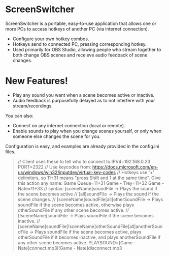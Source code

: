 # ScreenSwitcher

ScreenSwitcher is a portable, easy-to-use application that allows one or more PCs to access hotkeys of another PC (via internet connection).

  - Configure your own hotkey combos.
  - Hotkeys send to connected PC, pressing corresponding hotkey.
  - Used primarily for OBS Studio, allowing people who stream together to both change OBS scenes and receieve audio feedback of scene changes.

# New Features!

  - Play any sound you want when a scene becomes active or inactive.
  - Audio feedback is purposefully delayed as to not interfere with your stream/recordings.


You can also:
  - Connect on any internet connection (local or remote).
  - Enable sounds to play when you change scenes yourself, or only when someone else changes the scene for you.

Configuration is easy, and examples are already provided in the config.ini files.

> // Client uses these to tell who to connect to
> IPV4=192.168.0.23
> PORT=2322
> // Use keycodes from: https://docs.microsoft.com/en-us/windows/win32/inputdev/virtual-key-codes
> // Hotkeys use '+' delimiters, so 11+31 means "press Shift and 1 at the same time". Give this action any name:
> Game Queue=11+31
> Game - Trey=11+32
> Game - Nate=11+33
> // syntax: [sceneName]soundFile -> Plays the sound if the scene becomes active
> //         [all]soundFile -> Plays the sound if the scene changes.
> //         [sceneName]soundFile[all]otherSoundFile -> Plays soundFile if the scene becomes active, otherwise plays otherSoundFile if any other scene becomes active.
> //         [!sceneName]soundFile -> Plays soundFile if the scene becomes inactive.
> //         [sceneName]soundFile[!sceneName]otherSoundFile[all]anotherSoundFile -> Plays soundFile if the scene becomes active, plays otherSoundFile if it becomes inactive, and plays anotherSoundFile if any other scene becomes active.
> PLAYSOUND=[Game - Nate]connect.mp3[!Game - Nate]disconnect.mp3